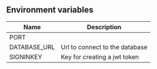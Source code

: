  
## Environment variables

| Name | Description |
| --- | --- |
| PORT |
| DATABASE_URL| Url to connect to the database |
| SIGNINKEY | Key for creating a jwt token | 
